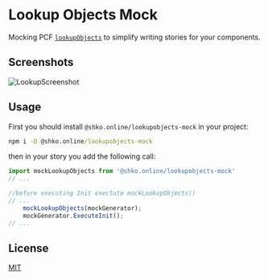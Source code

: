
# Lookup Objects Mock

Mocking PCF [`lookupObjects`](https://learn.microsoft.com/en-us/power-apps/developer/component-framework/reference/utility/lookupobjects) to simplify writing stories for your components.


## Screenshots

![LookupScreenshot](https://github.com/Shko-Online/LookupObjects-Mock/assets/107688754/1e47b1e4-021c-430f-aa29-6a992748f396)

## Usage
First you should install `@shko.online/lookupobjects-mock` in your project:

```cmd
npm i -D @shko.online/lookupobjects-mock
```

then in your story you add the following call:

```javascript
import mockLookupObjects from '@shko.online/lookupobjects-mock'
// ...

//before executing Init exectute mockLookupObjects()
// ...
    mockLookupObjects(mockGenerator);
    mockGenerator.ExecuteInit();
// ...
```


## License

[MIT](https://github.com/Shko-Online/LookupObjects-Mock/blob/main/LICENSE)

